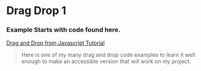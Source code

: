 # Drag Drop 1

### Example Starts with code found here. 
[Drag and Drop from Javascript Tutorial](https://www.javascripttutorial.net/web-apis/javascript-drag-and-drop/)

> Here is one of my many drag and drop code examples to learn it well enough to make an accessible version that will work on my project.


